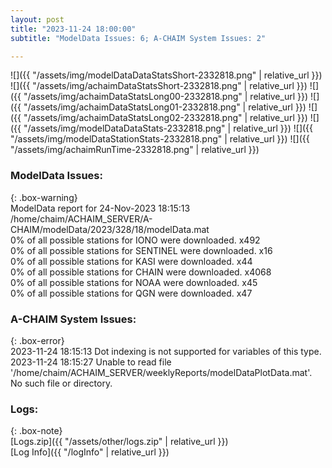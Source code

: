```yaml
---
layout: post
title: "2023-11-24 18:00:00"
subtitle: "ModelData Issues: 6; A-CHAIM System Issues: 2"

---
```


![]({{ "/assets/img/modelDataDataStatsShort-2332818.png" | relative_url }})
![]({{ "/assets/img/achaimDataStatsShort-2332818.png" | relative_url }})
![]({{ "/assets/img/achaimDataStatsLong00-2332818.png" | relative_url }})
![]({{ "/assets/img/achaimDataStatsLong01-2332818.png" | relative_url }})
![]({{ "/assets/img/achaimDataStatsLong02-2332818.png" | relative_url }})
![]({{ "/assets/img/modelDataDataStats-2332818.png" | relative_url }})
![]({{ "/assets/img/modelDataStationStats-2332818.png" | relative_url }})
![]({{ "/assets/img/achaimRunTime-2332818.png" | relative_url }})


### ModelData Issues:  
  
{: .box-warning}  
 ModelData report for 24-Nov-2023 18:15:13   
 /home/chaim/ACHAIM_SERVER/A-CHAIM/modelData/2023/328/18/modelData.mat   
 0% of all possible stations for IONO were downloaded. x492   
 0% of all possible stations for SENTINEL were downloaded. x16   
 0% of all possible stations for KASI were downloaded. x44   
 0% of all possible stations for CHAIN were downloaded. x4068   
 0% of all possible stations for NOAA were downloaded. x45   
 0% of all possible stations for QGN were downloaded. x47   
  
### A-CHAIM System Issues:  
  
{: .box-error}  
2023-11-24 18:15:13 Dot indexing is not supported for variables of this type.  
2023-11-24 18:15:27 Unable to read file '/home/chaim/ACHAIM_SERVER/weeklyReports/modelDataPlotData.mat'. No such file or directory.  

### Logs:  
  
{: .box-note}  
[Logs.zip]({{ "/assets/other/logs.zip" | relative_url }})  
[Log Info]({{ "/logInfo" | relative_url }})  
